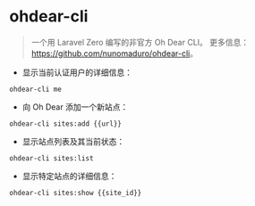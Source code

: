 # ohdear-cli

> 一个用 Laravel Zero 编写的非官方 Oh Dear CLI。
> 更多信息：<https://github.com/nunomaduro/ohdear-cli>。

- 显示当前认证用户的详细信息：

`ohdear-cli me`

- 向 Oh Dear 添加一个新站点：

`ohdear-cli sites:add {{url}}`

- 显示站点列表及其当前状态：

`ohdear-cli sites:list`

- 显示特定站点的详细信息：

`ohdear-cli sites:show {{site_id}}`
